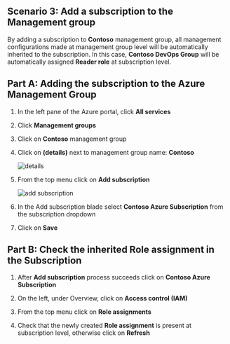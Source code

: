 ﻿## Scenario 3: Add a subscription to the Management group


By adding a subscription to **Contoso** management group, all management configurations made at management group level will be automatically inherited to the subscription. In this case, **Contoso DevOps Group** will be automatically assigned **Reader role** at subscription level.


## Part A: Adding the subscription to the Azure Management Group

1. In the left pane of the Azure portal, click **All services**

2. Click **Management groups**

3. Click on **Contoso** management group

4. Click on **(details)** next to management group name: **Contoso**  

    ![details](https://github.com/Manesh-R/CloudLabs-Azure/blob/master/azure-governance/instructions/img/details.png)

5. From the top menu click on **Add subscription**

    ![add subscription](https://github.com/Manesh-R/CloudLabs-Azure/blob/master/azure-governance/instructions/img/addsub.png)

6. In the Add subscription blade select **Contoso Azure Subscription** from the subscription dropdown 

7. Click on **Save**

## Part B: Check the inherited Role assignment in the Subscription

1. After **Add subscription** process succeeds click on **Contoso Azure Subscription**

2. On the left, under Overview, click on **Access control (IAM)**

3. From the top menu click on **Role assignments**

4. Check that the newly created **Role assignment** is present at subscription level, otherwise click on **Refresh**

